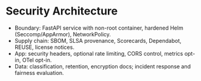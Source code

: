 # Security Architecture

- Boundary: FastAPI service with non-root container, hardened Helm (Seccomp/AppArmor), NetworkPolicy.
- Supply chain: SBOM, SLSA provenance, Scorecards, Dependabot, REUSE, license notices.
- App: security headers, optional rate limiting, CORS control, metrics opt-in, OTel opt-in.
- Data: classification, retention, encryption docs; incident response and fairness evaluation.
